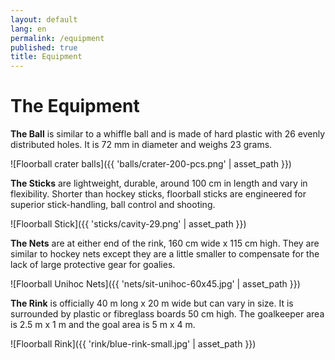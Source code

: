 ```yaml
---
layout: default
lang: en
permalink: /equipment
published: true
title: Equipment
---
```


# The Equipment

**The Ball** is similar to a whiffle ball and is made of hard plastic with 26
evenly distributed holes. It is 72 mm in diameter and weighs 23 grams.

![Floorball crater balls]({{ 'balls/crater-200-pcs.png' | asset_path }})


**The Sticks** are lightweight, durable, around 100 cm in length and vary in
flexibility. Shorter than hockey sticks, floorball sticks are engineered for
superior stick-handling, ball control and shooting.

![Floorball Stick]({{ 'sticks/cavity-29.png' | asset_path }})


**The Nets** are at either end of the rink, 160 cm wide x 115 cm high. They
are similar to hockey nets except they are a little smaller to compensate for
the lack of large protective gear for goalies.

![Floorball Unihoc Nets]({{ 'nets/sit-unihoc-60x45.jpg' | asset_path }})


**The Rink** is officially 40 m long x 20 m wide but can vary in size. It is
surrounded by plastic or fibreglass boards 50 cm high. The goalkeeper area is
2.5 m x 1 m and the goal area is 5 m x 4 m.

![Floorball Rink]({{ 'rink/blue-rink-small.jpg' | asset_path }})
